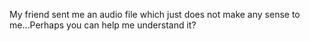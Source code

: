My friend sent me an audio file which just does not make any sense to me...Perhaps you can help me understand it?
